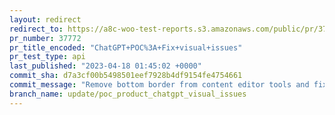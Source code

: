 ```yaml
---
layout: redirect
redirect_to: https://a8c-woo-test-reports.s3.amazonaws.com/public/pr/37772/api/index.html
pr_number: 37772
pr_title_encoded: "ChatGPT+POC%3A+Fix+visual+issues"
pr_test_type: api
last_published: "2023-04-18 01:45:02 +0000"
commit_sha: d7a3cf00b5498501eef7928b4df9154fe4754661
commit_message: "Remove bottom border from content editor tools and fix editor tabs"
branch_name: update/poc_product_chatgpt_visual_issues
---
```


